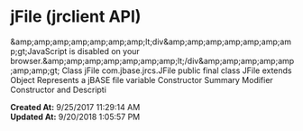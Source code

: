 # jFile (jrclient API)

&amp;amp;amp;amp;amp;amp;amp;amp;lt;div&amp;amp;amp;amp;amp;amp;amp;amp;gt;JavaScript is disabled on your browser.&amp;amp;amp;amp;amp;amp;amp;amp;lt;/div&amp;amp;amp;amp;amp;amp;amp;amp;gt; Class jFile com.jbase.jrcs.JFile public final class JFile extends Object Represents a jBASE file variable Constructor Summary Modifier Constructor and Descripti  

**Created At:** 9/25/2017 11:29:14 AM  
**Updated At:** 9/20/2018 1:05:57 PM  


